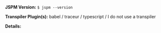 <!-- Bug Reports: Please fill in this template -->
**JSPM Version:** `$ jspm --version`

**Transpiler Plugin(s):** babel / traceur / typescript / I do not use a transpiler

**Details:**
